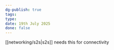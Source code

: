 ```yaml
---
dg-publish: true
tags: 
type: 
date: 19th July 2025
done: false
---
```


[[networking/s2s|s2s]] needs this for connectivity


